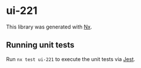 # ui-221

This library was generated with [Nx](https://nx.dev).

## Running unit tests

Run `nx test ui-221` to execute the unit tests via [Jest](https://jestjs.io).
